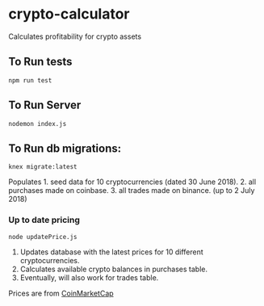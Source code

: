 # crypto-calculator
Calculates profitability for crypto assets

## To Run tests
`npm run test`

## To Run Server
`nodemon index.js`

## To Run db migrations:
`knex migrate:latest`

Populates 1. seed data for 10 cryptocurrencies (dated 30 June 2018).
          2. all purchases made on coinbase.
          3. all trades made on binance.  (up to 2 July 2018)

### Up to date pricing
`node updatePrice.js`

1. Updates database with the latest prices for 10 different cryptocurrencies.
2. Calculates available crypto balances in purchases table.
3. Eventually, will also work for trades table.

Prices are from [CoinMarketCap](https://coinmarketcap.com/)
